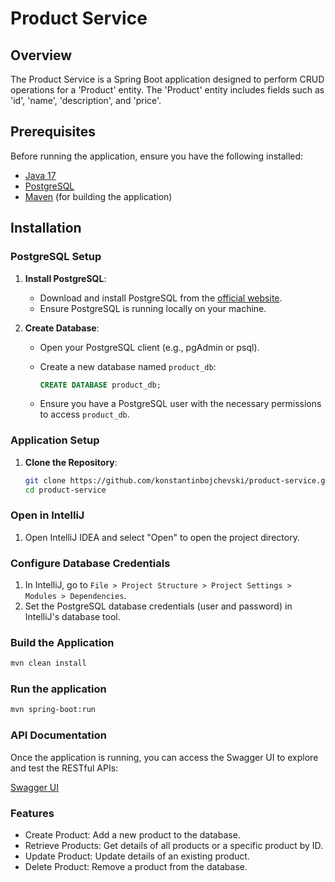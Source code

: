 # Product Service

## Overview

The Product Service is a Spring Boot application designed to perform CRUD operations for a 'Product' entity. The 'Product' entity includes fields such as 'id', 'name', 'description', and 'price'.

## Prerequisites

Before running the application, ensure you have the following installed:

- [Java 17](https://www.oracle.com/java/technologies/javase-jdk17-downloads.html)
- [PostgreSQL](https://www.postgresql.org/download/)
- [Maven](https://maven.apache.org/install.html) (for building the application)

## Installation

### PostgreSQL Setup

1. **Install PostgreSQL**:
   - Download and install PostgreSQL from the [official website](https://www.postgresql.org/download/).
   - Ensure PostgreSQL is running locally on your machine.

2. **Create Database**:
   - Open your PostgreSQL client (e.g., pgAdmin or psql).
   - Create a new database named `product_db`:

     ```sql
     CREATE DATABASE product_db;
     ```
   - Ensure you have a PostgreSQL user with the necessary permissions to access `product_db`.

### Application Setup

1. **Clone the Repository**:

    ```sh
    git clone https://github.com/konstantinbojchevski/product-service.git
    cd product-service
    ```

### Open in IntelliJ

1. Open IntelliJ IDEA and select "Open" to open the project directory.

### Configure Database Credentials

1. In IntelliJ, go to `File > Project Structure > Project Settings > Modules > Dependencies`.
2. Set the PostgreSQL database credentials (user and password) in IntelliJ's database tool.

### Build the Application

```sh
mvn clean install
```

### Run the application

```sh
mvn spring-boot:run
```

### API Documentation

Once the application is running, you can access the Swagger UI to explore and test the RESTful APIs:

[Swagger UI](http://localhost:8080/swagger-ui/index.html)

### Features

- Create Product: Add a new product to the database.
- Retrieve Products: Get details of all products or a specific product by ID.
- Update Product: Update details of an existing product.
- Delete Product: Remove a product from the database.